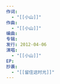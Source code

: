 ```yaml
---
作词:
  - "[[小山]]"
作曲:
  - "[[小山]]"
编曲: 
专辑: 
发行: 2012-04-06
演唱:
  - "[[小山]]"
EP: 
抄袭:
  - "[[留住这时光]]"
---
```

